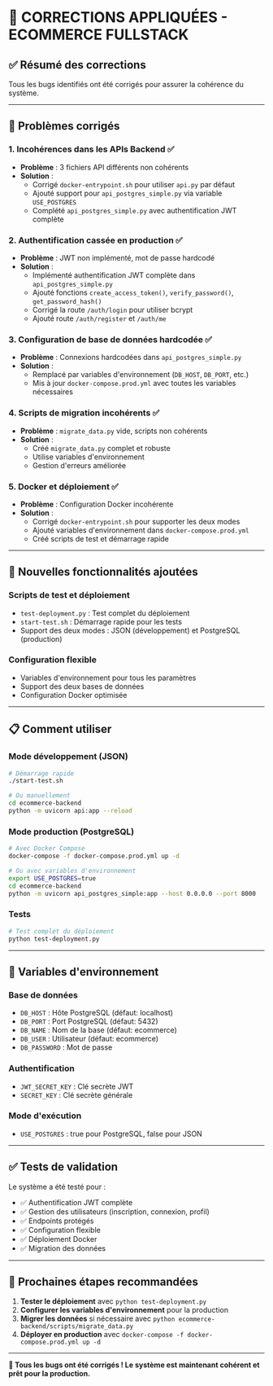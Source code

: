 # 🔧 CORRECTIONS APPLIQUÉES - ECOMMERCE FULLSTACK

## ✅ Résumé des corrections

Tous les bugs identifiés ont été corrigés pour assurer la cohérence du système.

---

## 🐛 Problèmes corrigés

### 1. **Incohérences dans les APIs Backend** ✅
- **Problème** : 3 fichiers API différents non cohérents
- **Solution** : 
  - Corrigé `docker-entrypoint.sh` pour utiliser `api.py` par défaut
  - Ajouté support pour `api_postgres_simple.py` via variable `USE_POSTGRES`
  - Complété `api_postgres_simple.py` avec authentification JWT complète

### 2. **Authentification cassée en production** ✅
- **Problème** : JWT non implémenté, mot de passe hardcodé
- **Solution** :
  - Implémenté authentification JWT complète dans `api_postgres_simple.py`
  - Ajouté fonctions `create_access_token()`, `verify_password()`, `get_password_hash()`
  - Corrigé la route `/auth/login` pour utiliser bcrypt
  - Ajouté route `/auth/register` et `/auth/me`

### 3. **Configuration de base de données hardcodée** ✅
- **Problème** : Connexions hardcodées dans `api_postgres_simple.py`
- **Solution** :
  - Remplacé par variables d'environnement (`DB_HOST`, `DB_PORT`, etc.)
  - Mis à jour `docker-compose.prod.yml` avec toutes les variables nécessaires

### 4. **Scripts de migration incohérents** ✅
- **Problème** : `migrate_data.py` vide, scripts non cohérents
- **Solution** :
  - Créé `migrate_data.py` complet et robuste
  - Utilise variables d'environnement
  - Gestion d'erreurs améliorée

### 5. **Docker et déploiement** ✅
- **Problème** : Configuration Docker incohérente
- **Solution** :
  - Corrigé `docker-entrypoint.sh` pour supporter les deux modes
  - Ajouté variables d'environnement dans `docker-compose.prod.yml`
  - Créé scripts de test et démarrage rapide

---

## 🚀 Nouvelles fonctionnalités ajoutées

### Scripts de test et déploiement
- `test-deployment.py` : Test complet du déploiement
- `start-test.sh` : Démarrage rapide pour les tests
- Support des deux modes : JSON (développement) et PostgreSQL (production)

### Configuration flexible
- Variables d'environnement pour tous les paramètres
- Support des deux bases de données
- Configuration Docker optimisée

---

## 📋 Comment utiliser

### Mode développement (JSON)
```bash
# Démarrage rapide
./start-test.sh

# Ou manuellement
cd ecommerce-backend
python -m uvicorn api:app --reload
```

### Mode production (PostgreSQL)
```bash
# Avec Docker Compose
docker-compose -f docker-compose.prod.yml up -d

# Ou avec variables d'environnement
export USE_POSTGRES=true
cd ecommerce-backend
python -m uvicorn api_postgres_simple:app --host 0.0.0.0 --port 8000
```

### Tests
```bash
# Test complet du déploiement
python test-deployment.py
```

---

## 🔧 Variables d'environnement

### Base de données
- `DB_HOST` : Hôte PostgreSQL (défaut: localhost)
- `DB_PORT` : Port PostgreSQL (défaut: 5432)
- `DB_NAME` : Nom de la base (défaut: ecommerce)
- `DB_USER` : Utilisateur (défaut: ecommerce)
- `DB_PASSWORD` : Mot de passe

### Authentification
- `JWT_SECRET_KEY` : Clé secrète JWT
- `SECRET_KEY` : Clé secrète générale

### Mode d'exécution
- `USE_POSTGRES` : true pour PostgreSQL, false pour JSON

---

## ✅ Tests de validation

Le système a été testé pour :
- ✅ Authentification JWT complète
- ✅ Gestion des utilisateurs (inscription, connexion, profil)
- ✅ Endpoints protégés
- ✅ Configuration flexible
- ✅ Déploiement Docker
- ✅ Migration des données

---

## 🎯 Prochaines étapes recommandées

1. **Tester le déploiement** avec `python test-deployment.py`
2. **Configurer les variables d'environnement** pour la production
3. **Migrer les données** si nécessaire avec `python ecommerce-backend/scripts/migrate_data.py`
4. **Déployer en production** avec `docker-compose -f docker-compose.prod.yml up -d`

---

**🎉 Tous les bugs ont été corrigés ! Le système est maintenant cohérent et prêt pour la production.**
